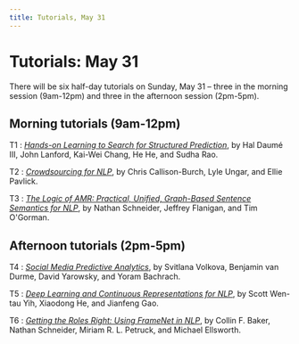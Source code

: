 ```yaml
---
title: Tutorials, May 31
---
```


# Tutorials: May 31

There will be six half-day tutorials on Sunday, May 31 – three in the morning session (9am-12pm) and three in the afternoon session (2pm-5pm).

## Morning tutorials (9am-12pm)

T1
: [*Hands-on Learning to Search for Structured Prediction*](tutorial-hands-on-learning.html),
by Hal Daumé III, John Lanford, Kai-Wei Chang, He He, and Sudha Rao.

T2
: [*Crowdsourcing for NLP*](tutorial-crowdsourcing.html),
by Chris Callison-Burch, Lyle Ungar, and Ellie Pavlick.

T3
: [*The Logic of AMR: Practical, Unified, Graph-Based Sentence Semantics for NLP*](tutorial-amr-semantics.html),
by Nathan Schneider, Jeffrey Flanigan, and Tim O'Gorman.

## Afternoon tutorials (2pm-5pm)

T4
: [*Social Media Predictive Analytics*](tutorial-social-media.html),
by Svitlana Volkova, Benjamin van Durme, David Yarowsky, and Yoram Bachrach.

T5
: [*Deep Learning and Continuous Representations for NLP*](tutorial-deep-learning.html),
by Scott Wen-tau Yih, Xiaodong He, and Jianfeng Gao.

T6
: [*Getting the Roles Right: Using FrameNet in NLP*](tutorial-framenet.html),
by Collin F. Baker, Nathan Schneider, Miriam R. L. Petruck, and Michael Ellsworth.

